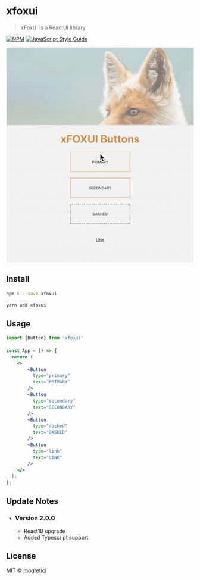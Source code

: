 # xfoxui

> xFoxUI is a ReactUI library

[![NPM](https://img.shields.io/npm/v/xfoxui.svg)](https://www.npmjs.com/package/xfoxui) [![JavaScript Style Guide](https://img.shields.io/badge/code_style-standard-brightgreen.svg)](https://standardjs.com)
<div><img src="/public/buttons.gif" alt="xfoxui-buttons" width='600'></div>

## Install

```bash
npm i --save xfoxui
```
```bash
yarn add xfoxui
```

## Usage

```jsx
import {Button} from 'xfoxui'

const App = () => {
  return (
    <>
        <Button
          type="primary"
          text="PRIMARY"
        />
        <Button
          type="secondary"
          text="SECONDARY"
        />
        <Button
          type="dashed"
          text="DASHED"
        />
        <Button
          type="link"
          text="LINK"
        />
    </>
  );
};
```
## Update Notes
- ### Version 2.0.0
  - React18 upgrade
  - Added Typescript support

## License

MIT © [mogretici](https://github.com/mogretici)

